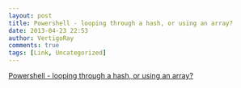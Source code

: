 ```yaml
---
layout: post
title: Powershell - looping through a hash, or using an array?
date: 2013-04-23 22:53
author: VertigoRay
comments: true
tags: [Link, Uncategorized]
---
```

<a href='http://stackoverflow.com/a/16175967/615422'>Powershell - looping through a hash, or using an array?</a>
